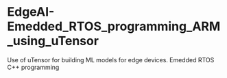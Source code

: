 # EdgeAI-Emedded_RTOS_programming_ARM_using_uTensor
Use of uTensor for building ML models for edge devices. Emedded RTOS C++ programming
